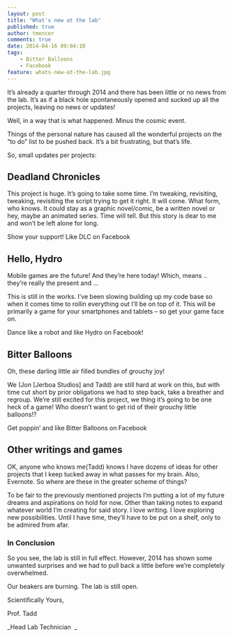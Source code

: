 ```yaml
---
layout: post
title: "What's new at the lab"
published: true
author: tmencer
comments: true
date: 2014-04-16 09:04:10
tags:
    - Bitter Balloons
    - Facebook
feature: whats-new-at-the-lab.jpg
---
```

It&#8217;s already a quarter through 2014 and there has been little or no news from the lab. It&#8217;s as if a black hole spontaneously opened and sucked up all the projects, leaving no news or updates!

Well, in a way that is what happened. Minus the cosmic event.

Things of the personal nature has caused all the wonderful projects on the &#8220;to do&#8221; list to be pushed back. It&#8217;s a bit frustrating, but that&#8217;s life.

So, small updates per projects:

## Deadland Chronicles

This project is huge. It&#8217;s going to take some time. I&#8217;m tweaking, revisiting, tweaking, revisiting the script trying to get it right. It will come. What form, who knows. It could stay as a graphic novel/comic, be a written novel or hey, maybe an animated series. Time will tell. But this story is dear to me and won&#8217;t be left alone for long.

Show your support! Like DLC on Facebook

## Hello, Hydro

Mobile games are the future! And they&#8217;re here today! Which, means .. they&#8217;re really the present and &#8230;

This is still in the works. I&#8217;ve been slowing building up my code base so when it comes time to rollin everything out I&#8217;ll be on top of it. This will be primarily a game for your smartphones and tablets &#8211; so get your game face on.

Dance like a robot and like Hydro on Facebook!

## Bitter Balloons

Oh, these darling little air filled bundles of grouchy joy!

We (Jon [Jerboa Studios] and Tadd) are still hard at work on this, but with time cut short by prior obligations we had to step back, take a breather and regroup. We&#8217;re still excited for this project, we thing it&#8217;s going to be one heck of a game! Who doesn&#8217;t want to get rid of their grouchy little balloons!?

Get poppin&#8217; and like Bitter Balloons on Facebook

## Other writings and games

OK, anyone who knows me(Tadd) knows I have dozens of ideas for other projects that I keep tucked away in what passes for my brain. Also, Evernote. So where are these in the greater scheme of things?

To be fair to the previously mentioned projects I&#8217;m putting a lot of my future dreams and aspirations on hold for now. Other than taking notes to expand whatever world I&#8217;m creating for said story. I love writing. I love exploring new possibilities. Until I have time, they&#8217;ll have to be put on a shelf, only to be admired from afar.

### In Conclusion

So you see, the lab is still in full effect. However, 2014 has shown some unwanted surprises and we had to pull back a little before we&#8217;re completely overwhelmed.

Our beakers are burning. The lab is still open.

Scientifically Yours,

Prof. Tadd

_Head Lab Technician  _

